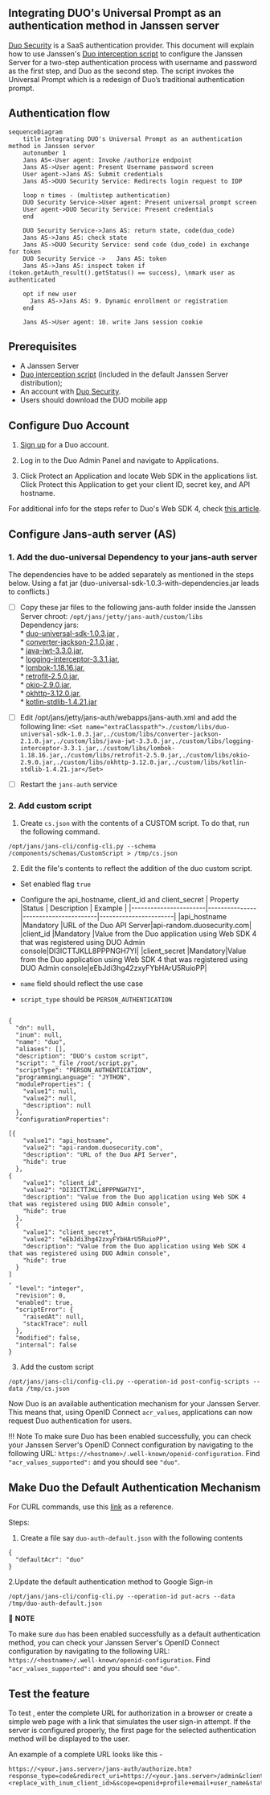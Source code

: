 

## Integrating DUO's Universal Prompt as an authentication method in Janssen server

[Duo Security](https://duosecurity.com) is a SaaS authentication provider. This document will explain how to use Janssen's [Duo interception script](https://github.com/JanssenProject/jans/blob/main/jans-linux-setup/jans_setup/static/extension/person_authentication/DuoExternalAuthenticator.py) to configure the Janssen Server for a two-step authentication process with username and password as the first step, and Duo as the second step. The script invokes the Universal Prompt which is a redesign of Duo’s traditional authentication prompt. 

## Authentication flow
```mermaid 
sequenceDiagram
	title Integrating DUO's Universal Prompt as an authentication method in Janssen server
	autonumber 1
	Jans AS<-User agent: Invoke /authorize endpoint
	Jans AS->User agent: Present Username password screen
	User agent->Jans AS: Submit credentials
	Jans AS->DUO Security Service: Redirects login request to IDP

	loop n times - (multistep authentication)
	DUO Security Service->User agent: Present universal prompt screen
	User agent->DUO Security Service: Present credentials
	end

	DUO Security Service->Jans AS: return state, code(duo_code)
	Jans AS->Jans AS: check state
	Jans AS->DUO Security Service: send code (duo_code) in exchange for token
	DUO Security Service ->   Jans AS: token
	Jans AS->Jans AS: inspect token if (token.getAuth_result().getStatus() == success), \nmark user as authenticated

	opt if new user
	  Jans AS->Jans AS: 9. Dynamic enrollment or registration
	end

	Jans AS->User agent: 10. write Jans session cookie
```

## Prerequisites
- A Janssen Server 
- [Duo interception script](https://github.com/JanssenProject/jans/blob/main/jans-linux-setup/jans_setup/static/extension/person_authentication/DuoExternalAuthenticator.py) (included in the default Janssen Server distribution);
- An account with [Duo Security](https://duo.com/).   
- Users should download the DUO mobile app

## Configure Duo Account

1. [Sign up](https://duo.com/) for a Duo account.

2. Log in to the Duo Admin Panel and navigate to Applications.

3. Click Protect an Application and locate Web SDK in the applications list. Click Protect this Application to get your client ID, secret key, and API hostname.

For additional info for the steps refer to Duo's Web SDK 4, check [this article](https://duo.com/docs/duoweb-v4). 

## Configure Jans-auth server (AS)
### 1. Add the duo-universal Dependency to your jans-auth server
The dependencies have to be added separately as mentioned in the steps below. Using a fat jar (duo-universal-sdk-1.0.3-with-dependencies.jar leads to conflicts.)

 - [ ] Copy these jar files to the following jans-auth folder inside the Janssen Server chroot: `/opt/jans/jetty/jans-auth/custom/libs`
<br/>Dependency jars: 
		<br/>* [duo-universal-sdk-1.0.3.jar](https://repo1.maven.org/maven2/com/duosecurity/duo-universal-sdk/1.0.3/duo-universal-sdk-1.0.3.jar) ,
                <br/>* [converter-jackson-2.1.0.jar](https://repo1.maven.org/maven2/com/squareup/retrofit2/converter-jackson/2.1.0/converter-jackson-2.1.0.jar) ,
                <br/>* [java-jwt-3.3.0.jar](https://repo1.maven.org/maven2/com/auth0/java-jwt/3.3.0/java-jwt-3.3.0.jar),
                <br/>* [logging-interceptor-3.3.1.jar](https://repo1.maven.org/maven2/com/squareup/okhttp3/logging-interceptor/3.3.1/logging-interceptor-3.3.1.jar),
                <br/>* [lombok-1.18.16.jar](https://repo1.maven.org/maven2/org/projectlombok/lombok/1.18.16/lombok-1.18.16.jar),
                <br/>* [retrofit-2.5.0.jar](https://repo1.maven.org/maven2/com/squareup/retrofit2/retrofit/2.5.0/retrofit-2.5.0.jar),
                <br/>* [okio-2.9.0.jar](https://repo1.maven.org/maven2/com/squareup/okio/okio/2.9.0/okio-2.9.0.jar),
                <br/>* [okhttp-3.12.0.jar](https://repo1.maven.org/maven2/com/squareup/okhttp3/okhttp/3.12.0/okhttp-3.12.0.jar),
                <br/>* [kotlin-stdlib-1.4.21.jar](https://repo1.maven.org/maven2/org/jetbrains/kotlin/kotlin-stdlib/1.4.21/kotlin-stdlib-1.4.21.jar)	 
 - [ ] Edit /opt/jans/jetty/jans-auth/webapps/jans-auth.xml and add the following line:
`<Set name="extraClasspath">./custom/libs/duo-universal-sdk-1.0.3.jar,./custom/libs/converter-jackson-2.1.0.jar,./custom/libs/java-jwt-3.3.0.jar,./custom/libs/logging-interceptor-3.3.1.jar,./custom/libs/lombok-1.18.16.jar,./custom/libs/retrofit-2.5.0.jar,./custom/libs/okio-2.9.0.jar,./custom/libs/okhttp-3.12.0.jar,./custom/libs/kotlin-stdlib-1.4.21.jar</Set>`
 - [ ] Restart the `jans-auth` service


### 2. Add custom script

1. Create `cs.json` with the contents of a CUSTOM script. To do that, run the following command.
```
/opt/jans/jans-cli/config-cli.py --schema /components/schemas/CustomScript > /tmp/cs.json
```
2. Edit the file's contents to reflect the addition of the duo custom script. 
 *  Set enabled flag `true`
 *  Configure the api_hostname, client_id and client_secret
     |	Property	|Status		|	Description	|	Example		|
     |-----------------------|---------------|-----------------------|-----------------------|
     |api_hostname		|Mandatory     |URL of the Duo API Server|api-random.duosecurity.com|
     |client_id		|Mandatory    |Value from the Duo application using Web SDK 4 that was registered using DUO Admin console|DI3ICTTJKLL8PPPNGH7YI|
     |client_secret	|Mandatory|Value from the Duo application using Web SDK 4 that was registered using DUO Admin console|eEbJdi3hg42zxyFYbHArU5RuioPP|   
   
  *  `name` field should reflect the use case
  *  `script_type` should be `PERSON_AUTHENTICATION`

```

{
  "dn": null,
  "inum": null,
  "name": "duo",
  "aliases": [],
  "description": "DUO's custom script",
  "script": "_file /root/script.py",
  "scriptType": "PERSON_AUTHENTICATION",
  "programmingLanguage": "JYTHON",
  "moduleProperties": {
    "value1": null,
    "value2": null,
    "description": null
  },
  "configurationProperties": 

[{
  	"value1": "api_hostname",
  	"value2": "api-random.duosecurity.com",
  	"description": "URL of the Duo API Server",
  	"hide": true
  },
{
  	"value1": "client_id",
  	"value2": "DI3ICTTJKLL8PPPNGH7YI",
  	"description": "Value from the Duo application using Web SDK 4 that was registered using DUO Admin console",
  	"hide": true
  },
  {
  	"value1": "client_secret",
  	"value2": "eEbJdi3hg42zxyFYbHArU5RuioPP",
  	"description": "Value from the Duo application using Web SDK 4 that was registered using DUO Admin console",
  	"hide": true
  }
]
,
  "level": "integer",
  "revision": 0,
  "enabled": true,
  "scriptError": {
    "raisedAt": null,
    "stackTrace": null
  },
  "modified": false,
  "internal": false
}
```
3. Add the custom script 
```
/opt/jans/jans-cli/config-cli.py --operation-id post-config-scripts --data /tmp/cs.json
```

Now Duo is an available authentication mechanism for your Janssen Server. This means that, using OpenID Connect `acr_values`, applications can now request Duo authentication for users. 

!!! Note 
    To make sure Duo has been enabled successfully, you can check your Janssen Server's OpenID Connect configuration by navigating to the following URL: `https://<hostname>/.well-known/openid-configuration`. Find `"acr_values_supported":` and you should see `"duo"`. 

## Make Duo the Default Authentication Mechanism
For CURL commands, use this [link](https://github.com/JanssenProject/jans/blob/main/docs/admin/config-guide/curl.md#2-enable-an-authentication-script) as a reference.

Steps:
1. Create a file say `duo-auth-default.json` with the following contents
```
{
  "defaultAcr": "duo"
}
```
2.Update the default authentication method to Google Sign-in
```
/opt/jans/jans-cli/config-cli.py --operation-id put-acrs --data /tmp/duo-auth-default.json
```
:memo: **NOTE**

To make sure `duo` has been enabled successfully as a default authentication method, you can check your Janssen Server's OpenID Connect configuration by navigating to the following URL: `https://<hostname>/.well-known/openid-configuration`. Find `"acr_values_supported":` and you should see `"duo"`. 

## Test the feature 
To test , enter the complete URL for authorization in a browser or create a simple web page with a link that simulates the user sign-in attempt. If the server is configured properly, the first page for the selected authentication method will be displayed to the user.

An example of a complete URL looks like this -
```
https://<your.jans.server>/jans-auth/authorize.htm?response_type=code&redirect_uri=https://<your.jans.server>/admin&client_id=<replace_with_inum_client_id>&scope=openid+profile+email+user_name&state=faad2cdjfdddjfkdf&nonce=dajdffdfsdcfff
```

